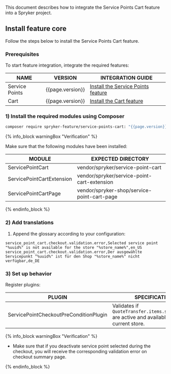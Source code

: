 

This document describes how to integrate the Service Points Cart feature into a Spryker project.

## Install feature core

Follow the steps below to install the Service Points Cart feature.

### Prerequisites

To start feature integration, integrate the required features:

| NAME           | VERSION           | INTEGRATION GUIDE                                                                                                                                                |
|----------------|-------------------|------------------------------------------------------------------------------------------------------------------------------------------------------------------|
| Service Points | {{page.version}}  | [Install the Service Points feature](/docs/pbc/all/service-points/{{page.version}}/unified-commerce/install-and-upgrade/install-the-service-points-feature.html) |
| Cart           | {{page.version}}  | [Install the Cart feature](/docs/pbc/all/cart-and-checkout/{{page.version}}/base-shop/cart-feature-overview/cart-feature-overview.html)                          |

### 1) Install the required modules using Composer

```bash
composer require spryker-feature/service-points-cart: "{{page.version}}" --update-with-dependencies
```

{% info_block warningBox "Verification" %}

Make sure that the following modules have been installed:

| MODULE                    | EXPECTED DIRECTORY                          |
|---------------------------|---------------------------------------------|
| ServicePointCart          | vendor/spryker/service-point-cart           |
| ServicePointCartExtension | vendor/spryker/service-point-cart-extension |
| ServicePointCartPage      | vendor/spryker-shop/service-point-cart-page |

{% endinfo_block %}

### 2) Add translations

1. Append the glossary according to your configuration:

```csv
service_point_cart.checkout.validation.error,Selected service point "%uuid%" is not available for the store "%store_name%",en_US
service_point_cart.checkout.validation.error,Der ausgewählte Servicepunkt "%uuid%" ist für den Shop "%store_name%" nicht verfügbar,de_DE
```

### 3) Set up behavior

Register plugins:

| PLUGIN                                           | SPECIFICATION                                                                                    | PREREQUISITES | NAMESPACE                                                   |
|--------------------------------------------------|--------------------------------------------------------------------------------------------------|---------------|-------------------------------------------------------------|
| ServicePointCheckoutPreConditionPlugin           | Validates if `QuoteTransfer.items.servicePoint` are active and available for the current store.  | None          | Spryker\Zed\ServicePointCart\Communication\Plugin\Checkout  |

{% info_block warningBox "Verification" %}

* Make sure that if you deactivate service point selected during the checkout, you will receive the corresponding validation error on checkout summary page.

{% endinfo_block %}
